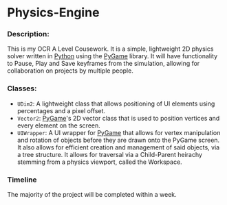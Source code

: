 # Physics-Engine
### Description:
This is my OCR A Level Cousework. It is a simple, lightweight 2D physics solver written in [Python](https://www.python.org) using the [PyGame](https://www.pygame.org/wiki/about) library. It will have functionality to Pause, Play and Save keyframes from the simulation, allowing for collaboration on projects by multiple people.
### Classes:
- `UDim2`: A lightweight class that allows positioning of UI elements using percentages and a pixel offset.
- `Vector2`: [PyGame](https://www.pygame.org/wiki/about)'s 2D vector class that is used to position vertices and every element on the screen.
- `UIWrapper`: A UI wrapper for [PyGame](https://www.pygame.org/wiki/about) that allows for vertex manipulation and rotation of objects before they are drawn onto the PyGame screen. It also allows for efficient creation and management of said objects, via a tree structure. It allows for traversal via a Child-Parent heirachy stemming from a physics viewport, called the Workspace.

### Timeline
The majority of the project will be completed within a week.
